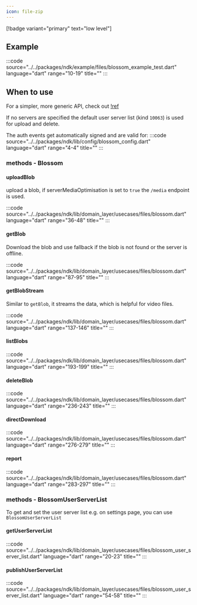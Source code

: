```yaml
---
icon: file-zip
---
```


[!badge variant="primary" text="low level"]

## Example

:::code source="../../packages/ndk/example/files/blossom_example_test.dart" language="dart" range="10-19" title="" :::

## When to use

For a simpler, more generic API, check out
[!ref](/usecases/files.md)

If no servers are specified the default user server list (kind `10063`) is used for upload and delete.

The auth events get automatically signed and are valid for:
:::code source="../../packages/ndk/lib/config/blossom_config.dart" language="dart" range="4-4" title="" :::

### methods - Blossom

#### uploadBlob

upload a blob, if serverMediaOptimisation is set to `true` the `/media` endpoint is used.

:::code source="../../packages/ndk/lib/domain_layer/usecases/files/blossom.dart" language="dart" range="36-48" title="" :::

#### getBlob

Download the blob and use fallback if the blob is not found or the server is offline.

:::code source="../../packages/ndk/lib/domain_layer/usecases/files/blossom.dart" language="dart" range="87-95" title="" :::

#### getBlobStream

Similar to `getBlob`, it streams the data, which is helpful for video files.

:::code source="../../packages/ndk/lib/domain_layer/usecases/files/blossom.dart" language="dart" range="137-146" title="" :::

#### listBlobs

:::code source="../../packages/ndk/lib/domain_layer/usecases/files/blossom.dart" language="dart" range="193-199" title="" :::

#### deleteBlob

:::code source="../../packages/ndk/lib/domain_layer/usecases/files/blossom.dart" language="dart" range="236-243" title="" :::

#### directDownload

:::code source="../../packages/ndk/lib/domain_layer/usecases/files/blossom.dart" language="dart" range="276-279" title="" :::

#### report

:::code source="../../packages/ndk/lib/domain_layer/usecases/files/blossom.dart" language="dart" range="283-297" title="" :::

### methods - BlossomUserServerList

To get and set the user server list e.g. on settings page, you can use `BlossomUserServerList`

#### getUserServerList

:::code source="../../packages/ndk/lib/domain_layer/usecases/files/blossom_user_server_list.dart" language="dart" range="20-23" title="" :::

#### publishUserServerList

:::code source="../../packages/ndk/lib/domain_layer/usecases/files/blossom_user_server_list.dart" language="dart" range="54-58" title="" :::
